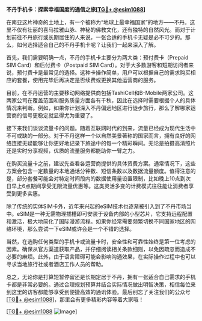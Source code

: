 **不丹手机卡：探索幸福国度的通信之旅[[TG💪+ @esim1088](https://t.me/s/esim1088)]**

在南亚这片神奇的土地上，有一个被称为“地球上最幸福国家”的地方——不丹。这里不仅有壮丽的喜马拉雅山脉、神秘的佛教文化，还有独特的自然风光。而对于计划前往不丹旅行或长期居住的人来说，一张合适的手机卡无疑是必不可少的。那么，如何选择适合自己的不丹手机卡呢？让我们一起来深入了解。

首先，我们需要明确一点，不丹的手机卡主要分为两大类：预付费卡（Prepaid SIM Card）和后付费卡（Postpaid SIM Card）。对于大多数游客和短期访问者来说，预付费卡是最常见的选择。这种卡操作简单，用户可以根据自己的需求购买相应的套餐，使用完毕后再决定是否续费或更换其他运营商的服务。

目前，在不丹运营的主要移动网络提供商包括TashiCell和B-Mobile两家公司。这两家公司在覆盖范围和服务质量方面各有千秋，因此在选择时需要根据个人的具体情况来判断。例如，如果你计划深入不丹偏远地区进行徒步旅行，那么了解哪家运营商的信号更稳定就显得尤为重要了。

接下来我们谈谈流量卡的问题。随着互联网时代的到来，流量已经成为现代生活中不可或缺的一部分。对于不丹这样一个以自然美景著称的国家而言，拥有良好的网络连接无疑能够让你更好地记录下旅途中的每一个精彩瞬间。无论是拍摄高清照片还是实时分享视频，优质的流量服务都能助你一臂之力。

在购买流量卡之前，建议先查看各运营商提供的具体资费方案。通常情况下，这些方案会包含一定数量的本地通话分钟数、短信条数以及数据流量额度。值得注意的是，部分套餐可能会对特定时间段内的数据使用量设置限制，比如晚上10点到次日早上6点期间享受无限流量优惠等。这类灵活多变的计费模式往往能让消费者享受到更多实惠。

除了传统的实体SIM卡外，近年来兴起的eSIM技术也逐渐被引入到了不丹市场当中。eSIM是一种无需物理插槽即可安装于设备内部的小型芯片，它支持远程配置和激活，极大地简化了国际漫游流程。如果你经常需要频繁切换不同国家地区的网络环境，那么尝试一下eSIM或许会是一个不错的选择。

当然，在选购任何类型的手机卡或流量卡时，安全性和可靠性始终是第一位考虑的因素。确保从官方渠道获取产品，并仔细阅读相关条款细则，以免因疏忽而造成不必要的麻烦。此外，由于语言障碍可能会影响沟通效果，在实际操作过程中也可以寻求当地旅行社或者酒店工作人员的帮助。

总之，无论你是打算短暂停留还是长期定居于不丹，拥有一张适合自己需求的手机卡都是非常必要的。通过合理规划预算并结合实际情况做出明智决策，相信每位来到这里的访客都能够享受到便捷高效的通讯体验。最后别忘了关注我们的公众号[[TG💪+ @esim1088](https://t.me/s/esim1088)]，那里会有更多精彩内容等着大家哦！

[[TG💪+ @esim1088](https://t.me/s/esim1088) ![Image](https://i.postimg.cc/4NQfJmqS/Snipaste-2025-05-13-00-14-12.png)]
